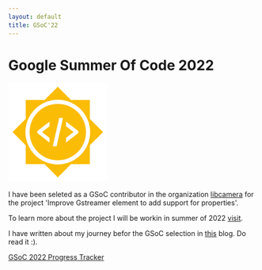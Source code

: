 ```yaml
---
layout: default
title: GSoC'22
---
```


# Google Summer Of Code 2022

<!-- ![gsoc_icon](/assets/Gsoc_icon.png) -->
<img src="/assets/Gsoc_icon.png" alt="gsoc_icon" width="200"/>

I have been seleted as a GSoC contributor in the organization [libcamera](https://libcamera.org/) for the project 'Improve Gstreamer element to add support for properties'.

To learn more about the project I will be workin in summer of 2022 [visit](https://summerofcode.withgoogle.com/programs/2022/projects/WyqdLcia).

I have written about my journey befor the GSoC selection in [this](/gsoc/selection_prep) blog. Do read it :).

[GSoC 2022 Progress Tracker](/gsoc/home) 